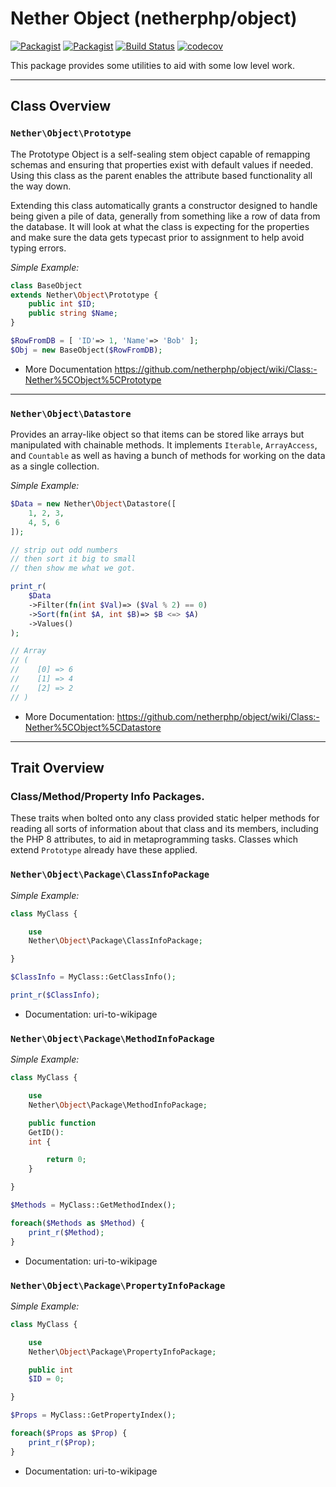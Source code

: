 # **Nether Object (netherphp/object)**

[![Packagist](https://img.shields.io/packagist/v/netherphp/object.svg)](https://packagist.org/packages/netherphp/object) [![Packagist](https://img.shields.io/packagist/dt/netherphp/object.svg)](https://packagist.org/packages/netherphp/object) [![Build Status](https://travis-ci.org/netherphp/object.svg?branch=master)](https://travis-ci.org/netherphp/object) [![codecov](https://codecov.io/gh/netherphp/object/branch/redux/graph/badge.svg?token=6OLA0S797J)](https://codecov.io/gh/netherphp/object)

This package provides some utilities to aid with some low level work.

---

## **Class Overview**

### `Nether\Object\Prototype`

The Prototype Object is a self-sealing stem object capable of remapping schemas
and ensuring that properties exist with default values if needed. Using this
class as the parent enables the attribute based functionality all the way down.

Extending this class automatically grants a constructor designed to handle
being given a pile of data, generally from something like a row of data from
the database. It will look at what the class is expecting for the properties
and make sure the data gets typecast prior to assignment to help avoid typing
errors.

*Simple Example:*
```php
class BaseObject
extends Nether\Object\Prototype {
	public int $ID;
	public string $Name;
}

$RowFromDB = [ 'ID'=> 1, 'Name'=> 'Bob' ];
$Obj = new BaseObject($RowFromDB);
```

* More Documentation https://github.com/netherphp/object/wiki/Class:-Nether%5CObject%5CPrototype

---

### `Nether\Object\Datastore`

Provides an array-like object so that items can be stored like arrays but
manipulated with chainable methods. It implements `Iterable`, `ArrayAccess`,
and `Countable` as well as having a bunch of methods for working on the data
as a single collection.

*Simple Example:*
```php
$Data = new Nether\Object\Datastore([
	1, 2, 3,
	4, 5, 6
]);

// strip out odd numbers
// then sort it big to small
// then show me what we got.

print_r(
	$Data
	->Filter(fn(int $Val)=> ($Val % 2) == 0)
	->Sort(fn(int $A, int $B)=> $B <=> $A)
	->Values()
);

// Array
// (
//    [0] => 6
//    [1] => 4
//    [2] => 2
// )
```

* More Documentation:
  https://github.com/netherphp/object/wiki/Class:-Nether%5CObject%5CDatastore

---

## **Trait Overview**

### Class/Method/Property Info Packages.

These traits when bolted onto any class provided static helper methods for
reading all sorts of information about that class and its members, including
the PHP 8 attributes, to aid in metaprogramming tasks. Classes which extend `Prototype` already have these applied.

### `Nether\Object\Package\ClassInfoPackage`

*Simple Example:*
```php
class MyClass {

	use
	Nether\Object\Package\ClassInfoPackage;

}

$ClassInfo = MyClass::GetClassInfo();

print_r($ClassInfo);
```

* Documentation:
  uri-to-wikipage

### `Nether\Object\Package\MethodInfoPackage`

*Simple Example:*
```php
class MyClass {

	use
	Nether\Object\Package\MethodInfoPackage;

	public function
	GetID():
	int {

		return 0;
	}

}

$Methods = MyClass::GetMethodIndex();

foreach($Methods as $Method) {
	print_r($Method);
}
```

* Documentation:
  uri-to-wikipage

### `Nether\Object\Package\PropertyInfoPackage`

*Simple Example:*
```php
class MyClass {

	use
	Nether\Object\Package\PropertyInfoPackage;

	public int
	$ID = 0;

}

$Props = MyClass::GetPropertyIndex();

foreach($Props as $Prop) {
	print_r($Prop);
}
```

* Documentation:
  uri-to-wikipage



